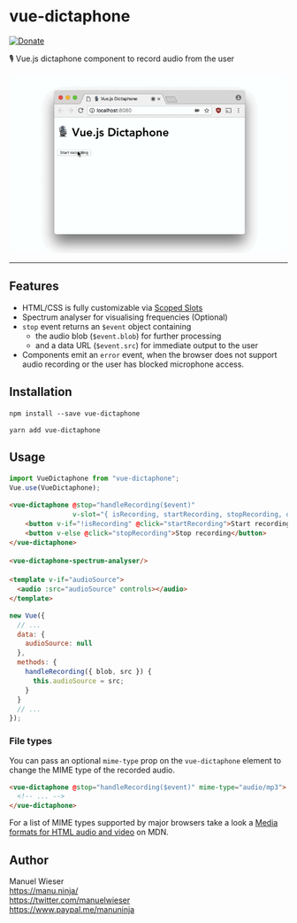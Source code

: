 # vue-dictaphone

[![Donate](https://img.shields.io/badge/Donate-PayPal-blue.svg)](https://www.paypal.me/manuninja)

🎙️ Vue.js dictaphone component to record audio from the user

![](dictaphone.gif)

---

## Features

* HTML/CSS is fully customizable via [Scoped Slots](https://vuejs.org/v2/guide/components-slots.html#Scoped-Slots)
* Spectrum analyser for visualising frequencies (Optional)
* `stop` event returns an `$event` object containing
  * the audio blob (`$event.blob`) for further processing 
  * and a data URL (`$event.src`) for immediate output to the user
* Components emit an `error` event, when the browser does not support audio recording or the user has blocked microphone access.

## Installation

```
npm install --save vue-dictaphone
```

```
yarn add vue-dictaphone
```

## Usage

```js
import VueDictaphone from "vue-dictaphone";
Vue.use(VueDictaphone);
```

```html
<vue-dictaphone @stop="handleRecording($event)" 
                v-slot="{ isRecording, startRecording, stopRecording, deleteRecording }">
    <button v-if="!isRecording" @click="startRecording">Start recording</button>
    <button v-else @click="stopRecording">Stop recording</button>
</vue-dictaphone>

<vue-dictaphone-spectrum-analyser/>

<template v-if="audioSource">
  <audio :src="audioSource" controls></audio>
</template>
```

```js
new Vue({
  // ... 
  data: {
    audioSource: null
  },
  methods: {
    handleRecording({ blob, src }) {
      this.audioSource = src;
    }
  }
  // ... 
});
```

### File types

You can pass an optional `mime-type` prop on the `vue-dictaphone` element to change the MIME type of the recorded audio. 

```html
<vue-dictaphone @stop="handleRecording($event)" mime-type="audio/mp3">
  <!-- ... -->
</vue-dictaphone>
```

For a list of MIME types supported by major browsers take a look a [Media formats for HTML audio and video](https://developer.mozilla.org/en-US/docs/Web/HTML/Supported_media_formats#File_formats) on MDN.

## Author

Manuel Wieser<br>
<https://manu.ninja/><br>
<https://twitter.com/manuelwieser><br>
<https://www.paypal.me/manuninja><br>
